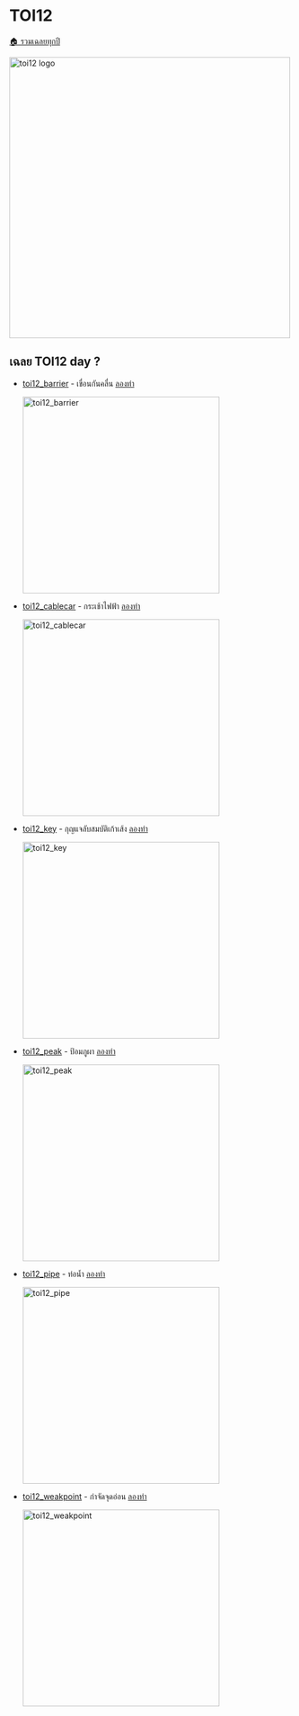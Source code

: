 <!-- @codegen_toi begin -->
<!-- ! THIS IS AUTO GENERATE DOCS. CHANGE THIS WILL RESULT NOTHING -->
# TOI12

[🏠 รวมเฉลยทุกปี](../)

<img width="500" alt="toi12 logo" src="https://github.com/krist7599555/toi/assets/19445033/80c80822-7583-4bcd-a705-dae3eacdee85">

<!-- ! THIS IS AUTO GENERATE DOCS. CHANGE THIS WILL RESULT NOTHING -->
## เฉลย TOI12 day ?

- [toi12_barrier](./toi12/toi12_barrier) - เขื่อนกันคลื่น [ลองทำ](https://beta.programming.in.th/tasks/toi12_barrier)

  <img width="350" alt="toi12_barrier" src="https://github.com/krist7599555/toi/assets/19445033/80c80822-7583-4bcd-a705-dae3eacdee85">

- [toi12_cablecar](./toi12/toi12_cablecar) - กระเช้าไฟฟ้า [ลองทำ](https://beta.programming.in.th/tasks/toi12_cablecar)

  <img width="350" alt="toi12_cablecar" src="https://github.com/krist7599555/toi/assets/19445033/80c80822-7583-4bcd-a705-dae3eacdee85">

- [toi12_key](./toi12/toi12_key) - กุญแจลับสมบัติเก้าเส้ง [ลองทำ](https://beta.programming.in.th/tasks/toi12_key)

  <img width="350" alt="toi12_key" src="https://github.com/krist7599555/toi/assets/19445033/80c80822-7583-4bcd-a705-dae3eacdee85">

- [toi12_peak](./toi12/toi12_peak) - ป้อมภูผา [ลองทำ](https://beta.programming.in.th/tasks/toi12_peak)

  <img width="350" alt="toi12_peak" src="https://github.com/krist7599555/toi/assets/19445033/80c80822-7583-4bcd-a705-dae3eacdee85">

- [toi12_pipe](./toi12/toi12_pipe) - ท่อน้ำ [ลองทำ](https://beta.programming.in.th/tasks/toi12_pipe)

  <img width="350" alt="toi12_pipe" src="https://github.com/krist7599555/toi/assets/19445033/80c80822-7583-4bcd-a705-dae3eacdee85">

- [toi12_weakpoint](./toi12/toi12_weakpoint) - กำจัดจุดอ่อน [ลองทำ](https://beta.programming.in.th/tasks/toi12_weakpoint)

  <img width="350" alt="toi12_weakpoint" src="https://github.com/krist7599555/toi/assets/19445033/80c80822-7583-4bcd-a705-dae3eacdee85">
<!-- @codegen_toi end -->
